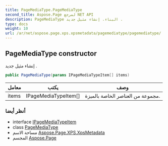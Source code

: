 ```yaml
---
title: PageMediaType.PageMediaType
second_title: Aspose.Page لمرجع NET API
description: PageMediaType البناء. إنشاء مثيل جديد .
type: docs
weight: 10
url: /ar/net/aspose.page.xps.xpsmetadata/pagemediatype/pagemediatype/
---
```

## PageMediaType constructor

إنشاء مثيل جديد .

```csharp
public PageMediaType(params IPageMediaTypeItem[] items)
```

| معامل | يكتب | وصف |
| --- | --- | --- |
| items | IPageMediaTypeItem[] | مجموعة من العناصر الخاصة بالميزة. |

### أنظر أيضا

* interface [IPageMediaTypeItem](../../pagemediatype.ipagemediatypeitem/)
* class [PageMediaType](../)
* مساحة الاسم [Aspose.Page.XPS.XpsMetadata](../../pagemediatype/)
* المجسم [Aspose.Page](../../../)


